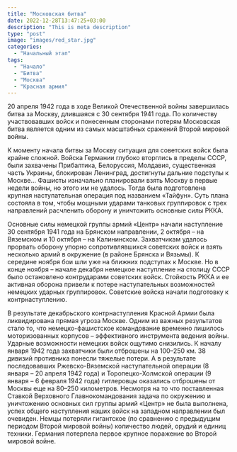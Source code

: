 ```yaml
---
title: "Московская битва"
date: 2022-12-28T13:47:25+03:00
description: "This is meta description"
type: "post"
image: "images/red_star.jpg"
categories:
  - "Начальный этап"
tags:
  - "Начало"
  - "Битва"
  - "Москва"
  - "Красная армия"
---
```


20 апреля 1942 года в ходе Великой Отечественной войны завершилась битва за Москву, длившаяся с 30 сентября 1941 года. По количеству участвовавших войск и понесенным сторонами потерям Московская битва является одним из самых масштабных сражений Второй мировой войны.

К моменту начала битвы за Москву ситуация для советских войск была крайне сложной. Войска Германии глубоко вторглись в пределы СССР, были захвачены Прибалтика, Белоруссия, Молдавия, существенная часть Украины, блокирован Ленинград, достигнуты дальние подступы к Москве... Фашисты изначально планировали взять Москву в первые недели войны, но этого им не удалось. Тогда была подготовлена крупная наступательная операция под названием «Тайфун». Суть плана состояла в том, чтобы мощными ударами танковых группировок с трех направлений расчленить оборону и уничтожить основные силы РККА.

Основные силы немецкой группы армий «Центр» начали наступление 30 сентября 1941 года на Брянском направлении, 2 октября – на Вяземском и 10 октября – на Калининском. Захватчикам удалось прорвать оборону упорно сопротивлявшихся советских войск и взять несколько армий в окружение (в районе Брянска и Вязьмы). К середине ноября бои шли уже на ближних подступах к Москве. Но в конце ноября – начале декабря немецкое наступление на столицу СССР было остановлено контрударами советских войск. Стойкость РККА и ее активная оборона привели к потере наступательных возможностей немецких ударных группировок. Советские войска начали подготовку к контрнаступлению.

В результате декабрьского контрнаступления Красной Армии была ликвидирована прямая угроза Москве. Одним из важных результатов стало то, что немецко-фашистское командование временно лишилось моторизованных корпусов – эффективного инструмента ведения войны. Ударные возможности немецких войск ощутимо снизились. К началу января 1942 года захватчики были отброшены на 100–250 км. 38 дивизий противника понесли тяжелые потери. А в результате последовавших Ржевско-Вяземской наступательной операции (8 января – 20 апреля 1942 года) и Торопецко-Холмской операции (9 января – 6 февраля 1942 года) гитлеровцы оказались отброшены от Москвы еще на 80–250 километров. Несмотря на то что поставленная Ставкой Верховного Главнокомандования задача по окружению и уничтожению основных сил группы армий «Центр» не была выполнена, успех общего наступления наших войск на западном направлении был очевиден. Немцы потеряли гигантское (по сравнению с предыдущим периодом Второй мировой войны) количество людей, орудий и единиц техники. Германия потерпела первое крупное поражение во Второй мировой войне.

